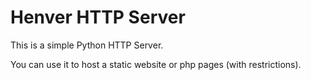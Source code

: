# Henver HTTP Server

This is a simple Python HTTP Server.

You can use it to host a static website or php pages (with restrictions).